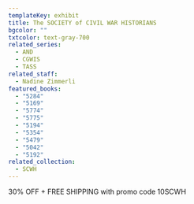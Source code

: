 ```yaml
---
templateKey: exhibit
title: The SOCIETY of CIVIL WAR HISTORIANS
bgcolor: ""
txtcolor: text-gray-700
related_series:
  - AND
  - CGWIS
  - TASS
related_staff:
  - Nadine Zimmerli
featured_books:
  - "5284"
  - "5169"
  - "5774"
  - "5775"
  - "5194"
  - "5354"
  - "5479"
  - "5042"
  - "5192"
related_collection:
  - SCWH
---
```

30% OFF + FREE SHIPPING with promo code 10SCWH